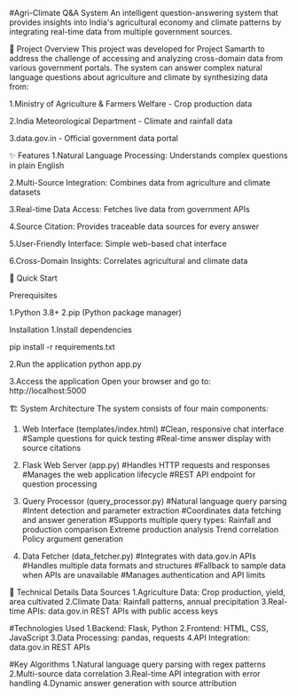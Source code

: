 #Agri-Climate Q&A System
  An intelligent question-answering system that provides insights into India's agricultural economy and climate patterns by integrating real-time data from multiple     government sources.

🎯 Project Overview
This project was developed for Project Samarth to address the challenge of accessing and analyzing cross-domain data from various government portals. The system can answer complex natural language questions about agriculture and climate by synthesizing data from:

1.Ministry of Agriculture & Farmers Welfare - Crop production data

2.India Meteorological Department - Climate and rainfall data

3.data.gov.in - Official government data portal

✨ Features
1.Natural Language Processing: Understands complex questions in plain English

2.Multi-Source Integration: Combines data from agriculture and climate datasets

3.Real-time Data Access: Fetches live data from government APIs

4.Source Citation: Provides traceable data sources for every answer

5.User-Friendly Interface: Simple web-based chat interface

6.Cross-Domain Insights: Correlates agricultural and climate data

🚀 Quick Start

Prerequisites

1.Python 3.8+
2.pip (Python package manager)

Installation
1.Install dependencies

pip install -r requirements.txt

2.Run the application
python app.py

3.Access the application
  Open your browser and go to: http://localhost:5000

🏗️ System Architecture
The system consists of four main components:

1. Web Interface (templates/index.html)
  #Clean, responsive chat interface
  #Sample questions for quick testing
  #Real-time answer display with source citations

2. Flask Web Server (app.py)
    #Handles HTTP requests and responses
    #Manages the web application lifecycle
    #REST API endpoint for question processing

3. Query Processor (query_processor.py)
  #Natural language query parsing
  #Intent detection and parameter extraction
  #Coordinates data fetching and answer generation
  #Supports multiple query types:
     Rainfall and production comparison
     Extreme production analysis
     Trend correlation
     Policy argument generation


4. Data Fetcher (data_fetcher.py)
  #Integrates with data.gov.in APIs
  #Handles multiple data formats and structures
  #Fallback to sample data when APIs are unavailable
  #Manages authentication and API limits

🔧 Technical Details
Data Sources
1.Agriculture Data: Crop production, yield, area cultivated
2.Climate Data: Rainfall patterns, annual precipitation
3.Real-time APIs: data.gov.in REST APIs with public access keys

#Technologies Used
1.Backend: Flask, Python
2.Frontend: HTML, CSS, JavaScript
3.Data Processing: pandas, requests
4.API Integration: data.gov.in REST APIs

#Key Algorithms
1.Natural language query parsing with regex patterns
2.Multi-source data correlation
3.Real-time API integration with error handling
4.Dynamic answer generation with source attribution
